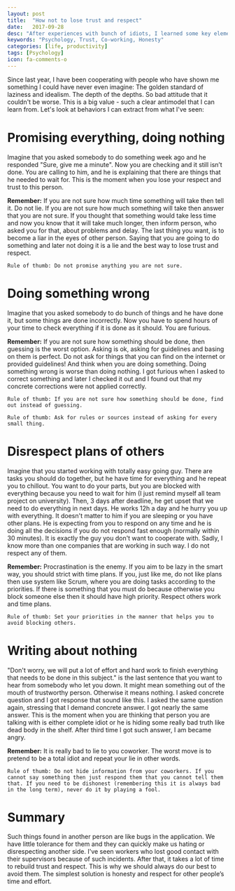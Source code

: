 ```yaml
---
layout: post
title:  "How not to lose trust and respect"
date:   2017-09-28
desc: "After experiences with bunch of idiots, I learned some key elements that destroy trust and respect."
keywords: "Psychology, Trust, Co-working, Honesty"
categories: [life, productivity]
tags: [Psychology]
icon: fa-comments-o
---
```


Since last year, I have been cooperating with people who have shown me something I could have never even imagine:
The golden standard of laziness and idealism. The depth of the depths. So bad attitude that it couldn't be worse.
This is a big value - such a clear antimodel that I can learn from. Let's look at behaviors I can extract from
what I've seen:

# Promising everything, doing nothing

Imagine that you asked somebody to do something week ago and he responded "Sure, give me a minute".
Now you are checking and it still isn’t done. You are calling to him, and he is explaining that there are things
that he needed to wait for. This is the moment when you lose your respect and trust to this person.

**Remember:** If you are not sure how much time something will take then tell it. Do not lie.
If you are not sure how much something will take then answer that you are not sure.
If you thought that something would take less time and now you know that it will take much
longer, then inform person, who asked you for that, about problems and delay.
The last thing you want, is to become a liar in the eyes of other person.
Saying that you are going to do something and later not doing it is a lie and the best way to lose trust and respect.

    Rule of thumb: Do not promise anything you are not sure.

# Doing something wrong

Imagine that you asked somebody to do bunch of things and he have done it, but some things are done incorrectly.
Now you have to spend hours of your time to check everything if it is done as it should. You are furious.

**Remember:** If you are not sure how something should be done, then guessing is the worst option.
Asking is ok, asking for guidelines and basing on them is perfect. Do not ask for things that you can find on the
internet or provided guidelines! And think when you are doing something. Doing something wrong is worse than doing
nothing. I got furious when I asked to correct something and later I checked it out and I found out that my concrete
corrections were not applied correctly.

```
Rule of thumb: If you are not sure how something should be done, find out instead of guessing.
```
```
Rule of thumb: Ask for rules or sources instead of asking for every small thing.
```

# Disrespect plans of others

Imagine that you started working with totally easy going guy. There are tasks you should do together, but he have
time for everything and he repeat you to chillout. You want to do your parts, but you are blocked with everything
because you need to wait for him (I just remind myself all team project on university). Then, 3 days after deadline,
he get upset that we need to do everything in next days. He works 12h a day and he hurry you up with everything.
It doesn't matter to him if you are sleeping or you have other plans. He is expecting from you to respond on any
time and he is doing all the decisions if you do not respond fast enough (normally within 30 minutes). It is exactly
the guy you don't want to cooperate with. Sadly, I know more than one companies that are working in such way.
I do not respect any of them.

**Remember:** Procrastination is the enemy. If you aim to be lazy in the smart way, you should strict with time plans.
If you, just like me, do not like plans then use system like Scrum, where you are doing tasks according to the priorities.
If there is something that you must do because otherwise you block someone else then it should have high priority.
Respect others work and time plans.

    Rule of thumb: Set your priorities in the manner that helps you to avoid blocking others.

# Writing about nothing

"Don't worry, we will put a lot of effort and hard work to finish everything that needs to be done in this subject."
is the last sentence that you want to hear from somebody who let you down. It might mean something out of the mouth of
trustworthy person. Otherwise it means nothing. I asked concrete question and I got response that sound like this.
I asked the same question again, stressing that I demand concrete answer. I got nearly the same answer.
This is the moment when you are thinking that person you are talking with is either complete idiot or he is hiding some
really bad truth like dead body in the shelf. After third time I got such answer, I am became angry.

**Remember:** It is really bad to lie to you coworker. The worst move is to pretend to be a total idiot and repeat your
lie in other words.

    Rule of thumb: Do not hide information from your coworkers. If you cannot say something then just respond them that you cannot tell them that. If you need to be dishonest (remembering this it is always bad in the long term), never do it by playing a fool.

# Summary

Such things found in another person are like bugs in the application. We have little tolerance for them and they can
quickly make us hating or disrespecting another side. I've seen workers who lost good contact with their supervisors
because of such incidents. After that, it takes a lot of time to rebuild trust and respect. This is why we should
always do our best to avoid them. The simplest solution is honesty and respect for other people’s time and effort.